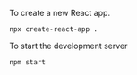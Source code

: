 To create a new React app.
```
npx create-react-app .
```


To start the development server

```
npm start
```
